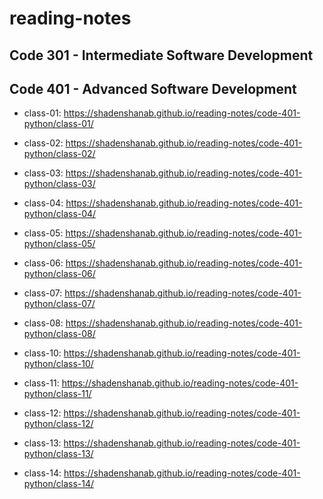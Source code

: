 # reading-notes

## Code 301 - Intermediate Software Development

## Code 401 - Advanced Software Development

- class-01: <https://shadenshanab.github.io/reading-notes/code-401-python/class-01/>

- class-02: <https://shadenshanab.github.io/reading-notes/code-401-python/class-02/>

- class-03: <https://shadenshanab.github.io/reading-notes/code-401-python/class-03/>

- class-04: <https://shadenshanab.github.io/reading-notes/code-401-python/class-04/>

- class-05: <https://shadenshanab.github.io/reading-notes/code-401-python/class-05/>

- class-06: <https://shadenshanab.github.io/reading-notes/code-401-python/class-06/>

- class-07: <https://shadenshanab.github.io/reading-notes/code-401-python/class-07/>

- class-08: <https://shadenshanab.github.io/reading-notes/code-401-python/class-08/>

- class-10: <https://shadenshanab.github.io/reading-notes/code-401-python/class-10/>

- class-11: <https://shadenshanab.github.io/reading-notes/code-401-python/class-11/>

- class-12: <https://shadenshanab.github.io/reading-notes/code-401-python/class-12/>

- class-13: <https://shadenshanab.github.io/reading-notes/code-401-python/class-13/>

- class-14: <https://shadenshanab.github.io/reading-notes/code-401-python/class-14/>
